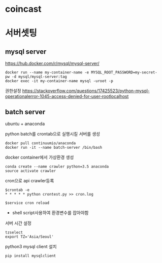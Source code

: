# coincast

# 서버셋팅
## mysql server
https://hub.docker.com/r/mysql/mysql-server/

```
docker run --name my-container-name -e MYSQL_ROOT_PASSWORD=my-secret-pw -d mysql/mysql-server:tag
docker exec -it my-container-name mysql -uroot -p
```
권한설정
https://stackoverflow.com/questions/17425523/python-mysql-operationalerror-1045-access-denied-for-user-rootlocalhost

## batch server
ubuntu + anaconda

python batch를 crontab으로 실행시킬 서버를 생성
```
docker pull continuumio/anaconda
docker run -it --name batch-server /bin/bash
```

docker container에서 가상환경 생성
```
conda create --name crawler python=3.5 anaconda
source activate crawler
```
cron으로 api crawler등록

```
$crontab -e
* * * * * python crontest.py >> cron.log

$service cron reload
```
- shell script사용하여 환경변수를 잡아야함

서버 시간 설정
```
tzselect
export TZ='Asia/Seoul'
```
python3 mysql client 설치
```
pip install mysqlclient
```
